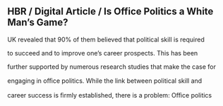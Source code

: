 ## HBR / Digital Article / Is Office Politics a White Man’s Game?

UK revealed that 90% of them believed that political skill is required

to succeed and to improve one’s career prospects. This has been

further supported by numerous research studies that make the case for

engaging in oﬃce politics. While the link between political skill and

career success is ﬁrmly established, there is a problem: Oﬃce politics